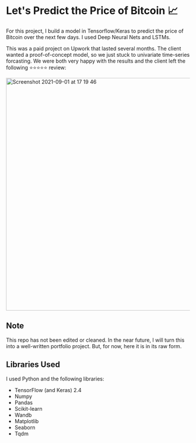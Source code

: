 # Let's Predict the Price of Bitcoin 📈
For this project, I build a model in Tensorflow/Keras to predict the price of Bitcoin over the next few days. I used Deep Neural Nets and LSTMs.

This was a paid project on Upwork that lasted several months. The client wanted a proof-of-concept model, so we just stuck to univariate time-series forcasting. We were both very happy with the results and the client left the following ⭐⭐⭐⭐⭐ review:

<img width="636" alt="Screenshot 2021-09-01 at 17 19 46" src="https://user-images.githubusercontent.com/51246969/131698489-32a12020-7cd0-4277-9a62-1907f0eff43d.png">

## Note

This repo has not been edited or cleaned. In the near future, I will turn this into a well-written portfolio project. But, for now, here it is in its raw form.

## Libraries Used

I used Python and the following libraries:
* TensorFlow (and Keras) 2.4 
* Numpy
* Pandas
* Scikit-learn 
* Wandb
* Matplotlib
* Seaborn
* Tqdm
